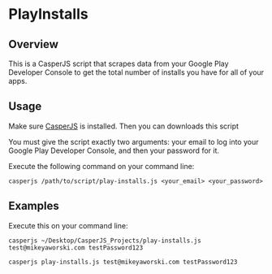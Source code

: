 # PlayInstalls

## Overview

This is a CasperJS script that scrapes data from your Google Play Developer Console to get the total number of installs you have for all of your apps.

## Usage

Make sure [CasperJS](http://casperjs.org) is installed. Then you can downloads this script

You must give the script exactly two arguments: your email to log into your Google Play Developer Console, and then your password for it.

Execute the following command on your command line:

```
casperjs /path/to/script/play-installs.js <your_email> <your_password>
```

## Examples

Execute this on your command line:

```
casperjs ~/Desktop/CasperJS_Projects/play-installs.js test@mikeyaworski.com testPassword123
```

```
casperjs play-installs.js test@mikeyaworski.com testPassword123
```